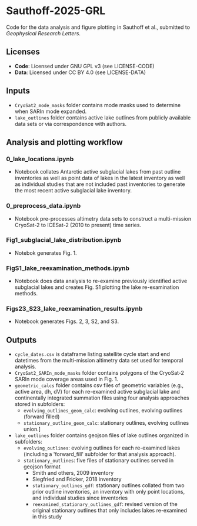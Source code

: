 # Sauthoff-2025-GRL
Code for the data analysis and figure plotting in Sauthoff et al., submitted to _Geophysical Research Letters_. 

## Licenses
- **Code**: Licensed under GNU GPL v3 (see LICENSE-CODE)
- **Data**: Licensed under CC BY 4.0 (see LICENSE-DATA)

## Inputs
* `CryoSat2_mode_masks` folder contains mode masks used to determine when SARIn mode expanded.
* `lake_outlines` folder contains active lake outlines from publicly available data sets or via correspondence with authors.

## Analysis and plotting workflow

### 0_lake_locations.ipynb
* Notebook collates Antarctic active subglacial lakes from past outline inventories as well as point data of lakes in the latest inventory as well as individual studies that are not included past inventories to generate the most recent active subglacial lake inventory.

### 0_preprocess_data.ipynb
* Notebook pre-processes altimetry data sets to construct a multi-mission CryoSat-2 to ICESat-2 (2010 to present) time series.

### Fig1_subglacial_lake_distribution.ipynb
* Notebok generates Fig. 1.

### FigS1_lake_reexamination_methods.ipynb
* Notebook does data analysis to re-examine previously identified active subglacial lakes and creates Fig. S1 plotting the lake re-examination methods.

### Figs23_S23_lake_reexamination_results.ipynb
* Notebook generates Figs. 2, 3, S2, and S3.

## Outputs
* `cycle_dates.csv` is dataframe listing satellite cycle start and end datetimes from the multi-mission altimetry data set used for temporal analysis.
* `CryoSat2_SARIn_mode_masks` folder contains polygons of the CryoSat-2 SARIn mode coverage areas used in Fig. 1.
* `geometric_calcs` folder contains csv files of geometric variables (e.g., active area, dh, dV) for each re-examined active subglacial lake and continentally integrated summation files using four analysis approaches stored in subfolders:
    * `evolving_outlines_geom_calc`: evolving outlines, evolving outlines (forward filled)
    * `stationary_outline_geom_calc`: stationary outlines, evolving outlines union.]
* `lake_outlines` folder contains geojson files of lake outlines organized in subfolders:
    * `evolving_outlines`: evolving outlines for each re-examined lakes (including a 'forward_fill' subfolder for that analysis approach).
    * `stationary_outlines`: five files of stationary outlines served in geojson format
        * Smith and others, 2009 inventory
        * Siegfried and Fricker, 2018 inventory
        * `stationary_outlines_gdf`: stationary outlines collated from two prior outline inventories, an inventory with only point locations, and individual studies since inventories 
        * `reexamined_stationary_outlines_gdf`: revised version of the original stationary outlines that only includes lakes re-examined in this study
